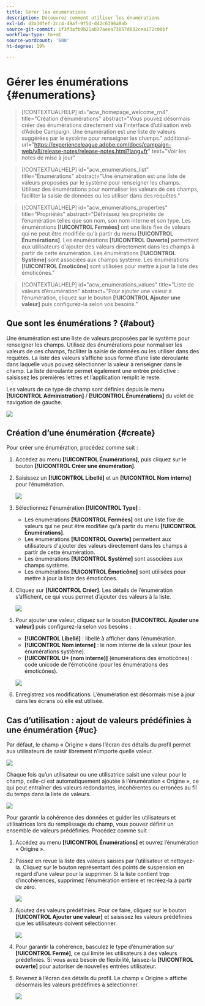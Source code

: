 ```yaml
---
title: Gérer les énumérations
description: Découvrez comment utiliser les énumérations
exl-id: d2a30fef-2cc4-49af-9f5d-d42c6396a8ab
source-git-commit: 1f3f3afb9b21ab37aeea73057d832cea172c00bf
workflow-type: tm+mt
source-wordcount: '600'
ht-degree: 19%

---
```


# Gérer les énumérations {#enumerations}

>[!CONTEXTUALHELP]
>id="acw_homepage_welcome_rn4"
>title="Création d’énumérations"
>abstract="Vous pouvez désormais créer des énumérations directement via l’interface d’utilisation web d’Adobe Campaign. Une énumération est une liste de valeurs suggérées par le système pour renseigner les champs."
>additional-url="https://experienceleague.adobe.com/docs/campaign-web/v8/release-notes/release-notes.html?lang=fr" text="Voir les notes de mise à jour"


>[!CONTEXTUALHELP]
>id="acw_enumerations_list"
>title="Énumérations"
>abstract="Une énumération est une liste de valeurs proposées par le système pour renseigner les champs. Utilisez des énumérations pour normaliser les valeurs de ces champs, faciliter la saisie de données ou les utiliser dans des requêtes."

>[!CONTEXTUALHELP]
>id="acw_enumerations_properties"
>title="Propriétés"
>abstract="Définissez les propriétés de l’énumération telles que son nom, son nom interne et son type. Les énumérations **[!UICONTROL Fermées]** ont une liste fixe de valeurs qui ne peut être modifiée qu&#39;à partir du menu **[!UICONTROL Énumérations]**. Les énumérations **[!UICONTROL Ouverte]** permettent aux utilisateurs d&#39;ajouter des valeurs directement dans les champs à partir de cette énumération. Les énumérations **[!UICONTROL Système]** sont associées aux champs système. Les énumérations **[!UICONTROL Émoticône]** sont utilisées pour mettre à jour la liste des émoticônes."

>[!CONTEXTUALHELP]
>id="acw_enumerations_values"
>title="Liste de valeurs d’énumération"
>abstract="Pour ajouter une valeur à l’énumération, cliquez sur le bouton **[!UICONTROL Ajouter une valeur]** puis configurez-la selon vos besoins."

## Que sont les énumérations ? {#about}

Une énumération est une liste de valeurs proposées par le système pour renseigner les champs. Utilisez des énumérations pour normaliser les valeurs de ces champs, faciliter la saisie de données ou les utiliser dans des requêtes. La liste des valeurs s’affiche sous forme d’une liste déroulante dans laquelle vous pouvez sélectionner la valeur à renseigner dans le champ. La liste déroulante permet également une entrée prédictive : saisissez les premières lettres et l’application remplit le reste.

Les valeurs de ce type de champ sont définies depuis le menu **[!UICONTROL Administration]** / **[!UICONTROL Énumérations]** du volet de navigation de gauche.

![](assets/enumeration-list.png)

## Création d’une énumération {#create}

Pour créer une énumération, procédez comme suit :

1. Accédez au menu **[!UICONTROL Énumérations]**, puis cliquez sur le bouton **[!UICONTROL Créer une énumération]**.

1. Saisissez un **[!UICONTROL Libellé]** et un **[!UICONTROL Nom interne]** pour l’énumération.

   ![](assets/enumeration-create.png)

1. Sélectionnez l&#39;énumération **[!UICONTROL Type]** :

   * Les énumérations **[!UICONTROL Fermées]** ont une liste fixe de valeurs qui ne peut être modifiée qu&#39;à partir du menu **[!UICONTROL Énumérations]**.
   * Les énumérations **[!UICONTROL Ouverte]** permettent aux utilisateurs d&#39;ajouter des valeurs directement dans les champs à partir de cette énumération.
   * Les énumérations **[!UICONTROL Système]** sont associées aux champs système.
   * Les énumérations **[!UICONTROL Émoticône]** sont utilisées pour mettre à jour la liste des émoticônes.

1. Cliquez sur **[!UICONTROL Créer]**. Les détails de l’énumération s’affichent, ce qui vous permet d’ajouter des valeurs à la liste.

   ![](assets/enumeration-details.png)

1. Pour ajouter une valeur, cliquez sur le bouton **[!UICONTROL Ajouter une valeur]** puis configurez-la selon vos besoins :

   * **[!UICONTROL Libellé]** : libellé à afficher dans l’énumération.
   * **[!UICONTROL Nom interne]** : le nom interne de la valeur (pour les énumérations système).
   * **[!UICONTROL U+ (nom interne)]** (énumérations des émoticônes) : code unicode de l’émoticône (pour les énumérations des émoticônes).

   ![](assets/enumeration-emoticon.png)

1. Enregistrez vos modifications. L’énumération est désormais mise à jour dans les écrans où elle est utilisée.

## Cas d’utilisation : ajout de valeurs prédéfinies à une énumération {#uc}

Par défaut, le champ « Origine » dans l’écran des détails du profil permet aux utilisateurs de saisir librement n’importe quelle valeur.

![](assets/enumeration-uc-profile.png)

Chaque fois qu’un utilisateur ou une utilisatrice saisit une valeur pour le champ, celle-ci est automatiquement ajoutée à l’énumération « Origine », ce qui peut entraîner des valeurs redondantes, incohérentes ou erronées au fil du temps dans la liste de valeurs.

![](assets/enumeration-uc-choice.png)

Pour garantir la cohérence des données et guider les utilisateurs et utilisatrices lors du remplissage du champ, vous pouvez définir un ensemble de valeurs prédéfinies. Procédez comme suit :

1. Accédez au menu **[!UICONTROL Énumérations]** et ouvrez l’énumération « Origine ».

2. Passez en revue la liste des valeurs saisies par l’utilisateur et nettoyez-la. Cliquez sur le bouton représentant des points de suspension en regard d’une valeur pour la supprimer. Si la liste contient trop d’incohérences, supprimez l’énumération entière et recréez-la à partir de zéro.

   ![](assets/enumeration-uc-clean.png)

3. Ajoutez des valeurs prédéfinies. Pour ce faire, cliquez sur le bouton **[!UICONTROL Ajouter une valeur]** et saisissez les valeurs prédéfinies que les utilisateurs doivent sélectionner.

   ![](assets/enumeration-uc-create.png)

4. Pour garantir la cohérence, basculez le type d’énumération sur **[!UICONTROL Fermé]**, ce qui limite les utilisateurs à des valeurs prédéfinies.
Si vous avez besoin de flexibilité, laissez-la **[!UICONTROL ouverte]** pour autoriser de nouvelles entrées utilisateur.

5. Revenez à l’écran des détails du profil. Le champ « Origine » affiche désormais les valeurs prédéfinies à sélectionner.

   ![](assets/enumeration-uc-populated.png)
